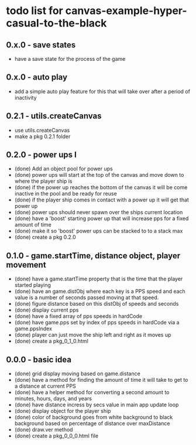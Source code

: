 # todo list for canvas-example-hyper-casual-to-the-black

## 0.x.0 - save states
* have a save state for the process of the game

## 0.x.0 - auto play
* add a simple auto play feature for this that will take over after a period of inactivity

## 0.2.1 - utils.createCanvas
* use utils.createCanvas
* make a pkg 0.2.1 folder

## 0.2.0 - power ups I
* (done) Add an object pool for power ups
* (done) power ups will start at the top of the canvas and move down to where the player ship is
* (done) if the power up reaches the bottom of the canvas it will be come inactive in the pool and be ready for reuse
* (done) if the player ship comes in contact with a power up it will get that power up
* (done) power ups should never spawn over the ships current location
* (done) have a 'boost' starting power up that will increase pps for a fixed amount of time
* (done) make it so 'boost' power ups can be stacked to to a stack max
* (done) create a pkg 0.2.0

## 0.1.0 - game.startTime, distance object, player movement
* (done) have a game.startTime property that is the time that the player started playing
* (done) have an game.distObj where each key is a PPS speed and each value is a number of seconds passed moving at that speed.
* (done) figure distance based on this distObj of speeds and seconds
* (done) display current pps
* (done) have a fixed array of pps speeds in hardCode
* (done) have game.pps set by index of pps speeds in hardCode via a game.ppsIndex
* (done) player can just move the ship left and right as it moves up
* (done) create a pkg_0_1_0.html

## 0.0.0 - basic idea
* (done) grid display moving based on game.distance
* (done) have a method for finding the amount of time it will take to get to a distance at current PPS
* (done) have a helper method for converting a second amount to minutes, hours, days, and years
* (done) have distance incress by secs value in main app update loop
* (done) display object for the player ship
* (done) color of background goes from white background to black background based on percentage of distance over maxDistance
* (done) draw.ver method
* (done) create a pkg_0_0_0.html file